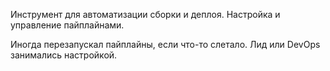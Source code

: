 Инструмент для автоматизации сборки и деплоя. Настройка и управление пайплайнами.  

Иногда перезапускал пайплайны, если что-то слетало. Лид или DevOps занимались настройкой.